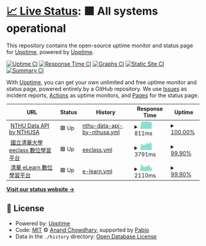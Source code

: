 # [📈 Live Status](https://status.nthusa.tw): <!--live status--> **🟩 All systems operational**

This repository contains the open-source uptime monitor and status page for [Upptime](https://upptime.js.org), powered by [Upptime](https://github.com/upptime/upptime).

[![Uptime CI](https://github.com/NTHU-SA/upptime/workflows/Uptime%20CI/badge.svg)](https://github.com/NTHU-SA/upptime/actions?query=workflow%3A%22Uptime+CI%22)
[![Response Time CI](https://github.com/NTHU-SA/upptime/workflows/Response%20Time%20CI/badge.svg)](https://github.com/NTHU-SA/upptime/actions?query=workflow%3A%22Response+Time+CI%22)
[![Graphs CI](https://github.com/NTHU-SA/upptime/workflows/Graphs%20CI/badge.svg)](https://github.com/NTHU-SA/upptime/actions?query=workflow%3A%22Graphs+CI%22)
[![Static Site CI](https://github.com/NTHU-SA/upptime/workflows/Static%20Site%20CI/badge.svg)](https://github.com/NTHU-SA/upptime/actions?query=workflow%3A%22Static+Site+CI%22)
[![Summary CI](https://github.com/NTHU-SA/upptime/workflows/Summary%20CI/badge.svg)](https://github.com/NTHU-SA/upptime/actions?query=workflow%3A%22Summary+CI%22)

With [Upptime](https://upptime.js.org), you can get your own unlimited and free uptime monitor and status page, powered entirely by a GitHub repository. We use [Issues](https://github.com/upptime/upptime/issues) as incident reports, [Actions](https://github.com/NTHU-SA/upptime/actions) as uptime monitors, and [Pages](https://status.nthusa.tw) for the status page.

<!--start: status pages-->
<!-- This summary is generated by Upptime (https://github.com/upptime/upptime) -->
<!-- Do not edit this manually, your changes will be overwritten -->
<!-- prettier-ignore -->
| URL | Status | History | Response Time | Uptime |
| --- | ------ | ------- | ------------- | ------ |
| <img alt="" src="https://icons.duckduckgo.com/ip3/api.nthusa.tw.ico" height="13"> [NTHU Data API by NTHUSA](https://api.nthusa.tw) | 🟩 Up | [nthu-data-api-by-nthusa.yml](https://github.com/NTHU-SA/upptime/commits/HEAD/history/nthu-data-api-by-nthusa.yml) | <details><summary><img alt="Response time graph" src="./graphs/nthu-data-api-by-nthusa/response-time-week.png" height="20"> 811ms</summary><br><a href="https://status.nthusa.tw/history/nthu-data-api-by-nthusa"><img alt="Response time 754" src="https://img.shields.io/endpoint?url=https%3A%2F%2Fraw.githubusercontent.com%2FNTHU-SA%2Fupptime%2FHEAD%2Fapi%2Fnthu-data-api-by-nthusa%2Fresponse-time.json"></a><br><a href="https://status.nthusa.tw/history/nthu-data-api-by-nthusa"><img alt="24-hour response time 740" src="https://img.shields.io/endpoint?url=https%3A%2F%2Fraw.githubusercontent.com%2FNTHU-SA%2Fupptime%2FHEAD%2Fapi%2Fnthu-data-api-by-nthusa%2Fresponse-time-day.json"></a><br><a href="https://status.nthusa.tw/history/nthu-data-api-by-nthusa"><img alt="7-day response time 811" src="https://img.shields.io/endpoint?url=https%3A%2F%2Fraw.githubusercontent.com%2FNTHU-SA%2Fupptime%2FHEAD%2Fapi%2Fnthu-data-api-by-nthusa%2Fresponse-time-week.json"></a><br><a href="https://status.nthusa.tw/history/nthu-data-api-by-nthusa"><img alt="30-day response time 798" src="https://img.shields.io/endpoint?url=https%3A%2F%2Fraw.githubusercontent.com%2FNTHU-SA%2Fupptime%2FHEAD%2Fapi%2Fnthu-data-api-by-nthusa%2Fresponse-time-month.json"></a><br><a href="https://status.nthusa.tw/history/nthu-data-api-by-nthusa"><img alt="1-year response time 754" src="https://img.shields.io/endpoint?url=https%3A%2F%2Fraw.githubusercontent.com%2FNTHU-SA%2Fupptime%2FHEAD%2Fapi%2Fnthu-data-api-by-nthusa%2Fresponse-time-year.json"></a></details> | <details><summary><a href="https://status.nthusa.tw/history/nthu-data-api-by-nthusa">100.00%</a></summary><a href="https://status.nthusa.tw/history/nthu-data-api-by-nthusa"><img alt="All-time uptime 99.98%" src="https://img.shields.io/endpoint?url=https%3A%2F%2Fraw.githubusercontent.com%2FNTHU-SA%2Fupptime%2FHEAD%2Fapi%2Fnthu-data-api-by-nthusa%2Fuptime.json"></a><br><a href="https://status.nthusa.tw/history/nthu-data-api-by-nthusa"><img alt="24-hour uptime 100.00%" src="https://img.shields.io/endpoint?url=https%3A%2F%2Fraw.githubusercontent.com%2FNTHU-SA%2Fupptime%2FHEAD%2Fapi%2Fnthu-data-api-by-nthusa%2Fuptime-day.json"></a><br><a href="https://status.nthusa.tw/history/nthu-data-api-by-nthusa"><img alt="7-day uptime 100.00%" src="https://img.shields.io/endpoint?url=https%3A%2F%2Fraw.githubusercontent.com%2FNTHU-SA%2Fupptime%2FHEAD%2Fapi%2Fnthu-data-api-by-nthusa%2Fuptime-week.json"></a><br><a href="https://status.nthusa.tw/history/nthu-data-api-by-nthusa"><img alt="30-day uptime 100.00%" src="https://img.shields.io/endpoint?url=https%3A%2F%2Fraw.githubusercontent.com%2FNTHU-SA%2Fupptime%2FHEAD%2Fapi%2Fnthu-data-api-by-nthusa%2Fuptime-month.json"></a><br><a href="https://status.nthusa.tw/history/nthu-data-api-by-nthusa"><img alt="1-year uptime 99.98%" src="https://img.shields.io/endpoint?url=https%3A%2F%2Fraw.githubusercontent.com%2FNTHU-SA%2Fupptime%2FHEAD%2Fapi%2Fnthu-data-api-by-nthusa%2Fuptime-year.json"></a></details>
| <img alt="" src="https://icons.duckduckgo.com/ip3/eeclass.nthu.edu.tw.ico" height="13"> [國立清華大學 eeclass 數位學習平台](https://eeclass.nthu.edu.tw/) | 🟩 Up | [eeclass.yml](https://github.com/NTHU-SA/upptime/commits/HEAD/history/eeclass.yml) | <details><summary><img alt="Response time graph" src="./graphs/eeclass/response-time-week.png" height="20"> 3791ms</summary><br><a href="https://status.nthusa.tw/history/eeclass"><img alt="Response time 3604" src="https://img.shields.io/endpoint?url=https%3A%2F%2Fraw.githubusercontent.com%2FNTHU-SA%2Fupptime%2FHEAD%2Fapi%2Feeclass%2Fresponse-time.json"></a><br><a href="https://status.nthusa.tw/history/eeclass"><img alt="24-hour response time 3371" src="https://img.shields.io/endpoint?url=https%3A%2F%2Fraw.githubusercontent.com%2FNTHU-SA%2Fupptime%2FHEAD%2Fapi%2Feeclass%2Fresponse-time-day.json"></a><br><a href="https://status.nthusa.tw/history/eeclass"><img alt="7-day response time 3791" src="https://img.shields.io/endpoint?url=https%3A%2F%2Fraw.githubusercontent.com%2FNTHU-SA%2Fupptime%2FHEAD%2Fapi%2Feeclass%2Fresponse-time-week.json"></a><br><a href="https://status.nthusa.tw/history/eeclass"><img alt="30-day response time 3751" src="https://img.shields.io/endpoint?url=https%3A%2F%2Fraw.githubusercontent.com%2FNTHU-SA%2Fupptime%2FHEAD%2Fapi%2Feeclass%2Fresponse-time-month.json"></a><br><a href="https://status.nthusa.tw/history/eeclass"><img alt="1-year response time 3604" src="https://img.shields.io/endpoint?url=https%3A%2F%2Fraw.githubusercontent.com%2FNTHU-SA%2Fupptime%2FHEAD%2Fapi%2Feeclass%2Fresponse-time-year.json"></a></details> | <details><summary><a href="https://status.nthusa.tw/history/eeclass">99.90%</a></summary><a href="https://status.nthusa.tw/history/eeclass"><img alt="All-time uptime 45.65%" src="https://img.shields.io/endpoint?url=https%3A%2F%2Fraw.githubusercontent.com%2FNTHU-SA%2Fupptime%2FHEAD%2Fapi%2Feeclass%2Fuptime.json"></a><br><a href="https://status.nthusa.tw/history/eeclass"><img alt="24-hour uptime 100.00%" src="https://img.shields.io/endpoint?url=https%3A%2F%2Fraw.githubusercontent.com%2FNTHU-SA%2Fupptime%2FHEAD%2Fapi%2Feeclass%2Fuptime-day.json"></a><br><a href="https://status.nthusa.tw/history/eeclass"><img alt="7-day uptime 99.90%" src="https://img.shields.io/endpoint?url=https%3A%2F%2Fraw.githubusercontent.com%2FNTHU-SA%2Fupptime%2FHEAD%2Fapi%2Feeclass%2Fuptime-week.json"></a><br><a href="https://status.nthusa.tw/history/eeclass"><img alt="30-day uptime 99.96%" src="https://img.shields.io/endpoint?url=https%3A%2F%2Fraw.githubusercontent.com%2FNTHU-SA%2Fupptime%2FHEAD%2Fapi%2Feeclass%2Fuptime-month.json"></a><br><a href="https://status.nthusa.tw/history/eeclass"><img alt="1-year uptime 45.65%" src="https://img.shields.io/endpoint?url=https%3A%2F%2Fraw.githubusercontent.com%2FNTHU-SA%2Fupptime%2FHEAD%2Fapi%2Feeclass%2Fuptime-year.json"></a></details>
| <img alt="" src="https://icons.duckduckgo.com/ip3/elearn.nthu.edu.tw.ico" height="13"> [清華 eLearn 數位學習平台](https://elearn.nthu.edu.tw/) | 🟩 Up | [e-learn.yml](https://github.com/NTHU-SA/upptime/commits/HEAD/history/e-learn.yml) | <details><summary><img alt="Response time graph" src="./graphs/e-learn/response-time-week.png" height="20"> 2110ms</summary><br><a href="https://status.nthusa.tw/history/e-learn"><img alt="Response time 1687" src="https://img.shields.io/endpoint?url=https%3A%2F%2Fraw.githubusercontent.com%2FNTHU-SA%2Fupptime%2FHEAD%2Fapi%2Fe-learn%2Fresponse-time.json"></a><br><a href="https://status.nthusa.tw/history/e-learn"><img alt="24-hour response time 3113" src="https://img.shields.io/endpoint?url=https%3A%2F%2Fraw.githubusercontent.com%2FNTHU-SA%2Fupptime%2FHEAD%2Fapi%2Fe-learn%2Fresponse-time-day.json"></a><br><a href="https://status.nthusa.tw/history/e-learn"><img alt="7-day response time 2110" src="https://img.shields.io/endpoint?url=https%3A%2F%2Fraw.githubusercontent.com%2FNTHU-SA%2Fupptime%2FHEAD%2Fapi%2Fe-learn%2Fresponse-time-week.json"></a><br><a href="https://status.nthusa.tw/history/e-learn"><img alt="30-day response time 1634" src="https://img.shields.io/endpoint?url=https%3A%2F%2Fraw.githubusercontent.com%2FNTHU-SA%2Fupptime%2FHEAD%2Fapi%2Fe-learn%2Fresponse-time-month.json"></a><br><a href="https://status.nthusa.tw/history/e-learn"><img alt="1-year response time 1687" src="https://img.shields.io/endpoint?url=https%3A%2F%2Fraw.githubusercontent.com%2FNTHU-SA%2Fupptime%2FHEAD%2Fapi%2Fe-learn%2Fresponse-time-year.json"></a></details> | <details><summary><a href="https://status.nthusa.tw/history/e-learn">99.90%</a></summary><a href="https://status.nthusa.tw/history/e-learn"><img alt="All-time uptime 98.85%" src="https://img.shields.io/endpoint?url=https%3A%2F%2Fraw.githubusercontent.com%2FNTHU-SA%2Fupptime%2FHEAD%2Fapi%2Fe-learn%2Fuptime.json"></a><br><a href="https://status.nthusa.tw/history/e-learn"><img alt="24-hour uptime 100.00%" src="https://img.shields.io/endpoint?url=https%3A%2F%2Fraw.githubusercontent.com%2FNTHU-SA%2Fupptime%2FHEAD%2Fapi%2Fe-learn%2Fuptime-day.json"></a><br><a href="https://status.nthusa.tw/history/e-learn"><img alt="7-day uptime 99.90%" src="https://img.shields.io/endpoint?url=https%3A%2F%2Fraw.githubusercontent.com%2FNTHU-SA%2Fupptime%2FHEAD%2Fapi%2Fe-learn%2Fuptime-week.json"></a><br><a href="https://status.nthusa.tw/history/e-learn"><img alt="30-day uptime 92.85%" src="https://img.shields.io/endpoint?url=https%3A%2F%2Fraw.githubusercontent.com%2FNTHU-SA%2Fupptime%2FHEAD%2Fapi%2Fe-learn%2Fuptime-month.json"></a><br><a href="https://status.nthusa.tw/history/e-learn"><img alt="1-year uptime 98.85%" src="https://img.shields.io/endpoint?url=https%3A%2F%2Fraw.githubusercontent.com%2FNTHU-SA%2Fupptime%2FHEAD%2Fapi%2Fe-learn%2Fuptime-year.json"></a></details>

<!--end: status pages-->

[**Visit our status website →**](https://status.nthusa.tw)

## 📄 License

- Powered by: [Upptime](https://github.com/upptime/upptime)
- Code: [MIT](./LICENSE) © [Anand Chowdhary](https://anandchowdhary.com), supported by [Pabio](https://pabio.com)
- Data in the `./history` directory: [Open Database License](https://opendatacommons.org/licenses/odbl/1-0/)
